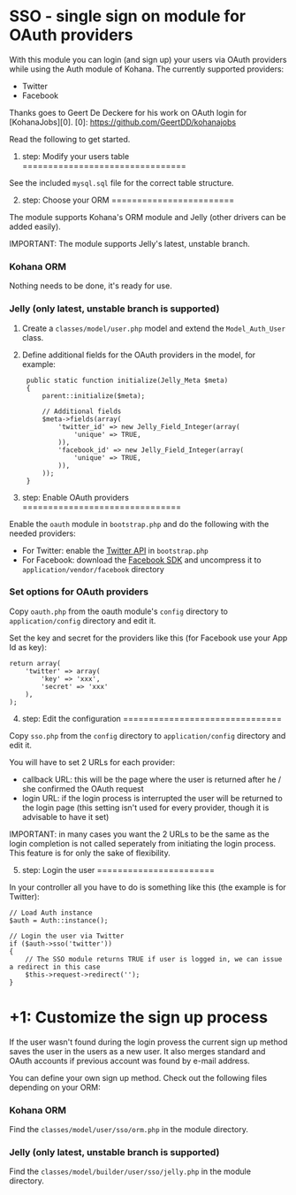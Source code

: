 # SSO - single sign on module for OAuth providers

With this module you can login (and sign up) your users via OAuth providers while using the Auth module of Kohana.
The currently supported providers:

* Twitter
* Facebook

Thanks goes to Geert De Deckere for his work on OAuth login for [KohanaJobs][0].
[0]: https://github.com/GeertDD/kohanajobs

Read the following to get started.

1. step: Modify your users table
================================

See the included `mysql.sql` file for the correct table structure.


2. step: Choose your ORM
========================

The module supports Kohana's ORM module and Jelly (other drivers can be added easily).

IMPORTANT: The module supports Jelly's latest, unstable branch.

### Kohana ORM

Nothing needs to be done, it's ready for use.

### Jelly (only latest, unstable branch is supported)

1. Create a `classes/model/user.php` model and extend the `Model_Auth_User` class.
2. Define additional fields for the OAuth providers in the model, for example:

		public static function initialize(Jelly_Meta $meta)
		{
			parent::initialize($meta);

			// Additional fields
			$meta->fields(array(
				'twitter_id' => new Jelly_Field_Integer(array(
					'unique' => TRUE,
				)),
				'facebook_id' => new Jelly_Field_Integer(array(
					'unique' => TRUE,
				)),
			));
		}


3. step: Enable OAuth providers
===============================

Enable the `oauth` module in `bootstrap.php` and do the following with the needed providers:

* For Twitter: enable the [Twitter API][1] in `bootstrap.php`
* For Facebook: download the [Facebook SDK][2] and uncompress it to `application/vendor/facebook` directory

[1]: https://github.com/shadowhand/apis
[2]: https://github.com/facebook/php-sdk

### Set options for OAuth providers

Copy `oauth.php` from the oauth module's `config` directory to `application/config` directory and edit it.

Set the key and secret for the providers like this (for Facebook use your App Id as key):

	return array(
		'twitter' => array(
			'key' => 'xxx',
			'secret' => 'xxx'
		),
	);


4. step: Edit the configuration
===============================

Copy `sso.php` from the `config` directory to `application/config` directory and edit it.

You will have to set 2 URLs for each provider:

* callback URL: this will be the page where the user is returned after he / she confirmed the OAuth request
* login URL: if the login process is interrupted the user will be returned to the login page (this setting isn't used for every provider, though it is advisable to have it set)

IMPORTANT: in many cases you want the 2 URLs to be the same as the login completion is not called seperately from initiating the login process. This feature is for only the sake of flexibility.


5. step: Login the user
=======================

In your controller all you have to do is something like this (the example is for Twitter):

	// Load Auth instance
	$auth = Auth::instance();

	// Login the user via Twitter
	if ($auth->sso('twitter'))
	{
		// The SSO module returns TRUE if user is logged in, we can issue a redirect in this case
		$this->request->redirect('');
	}


+1: Customize the sign up process
============================================

If the user wasn't found during the login provess the current sign up method saves the user in the users as a new
user. It also merges standard and OAuth accounts if previous account was found by e-mail address.

You can define your own sign up method. Check out the following files depending on your ORM:

### Kohana ORM

Find the `classes/model/user/sso/orm.php` in the module directory.

### Jelly (only latest, unstable branch is supported)

Find the `classes/model/builder/user/sso/jelly.php` in the module directory.
